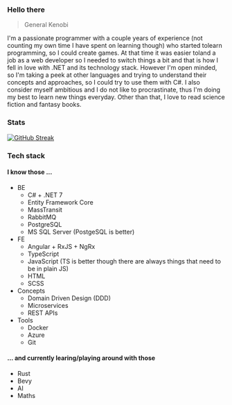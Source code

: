 ### Hello there
> General Kenobi

I'm a passionate programmer with a couple years of experience (not counting my own time I have spent on learning though) who started tolearn programming, so I could create games. At that time it was easier toland a job as a web developer so I needed to switch things a bit and that is how I fell in love with .NET and its technology stack. However I'm open minded, so I'm taking a peek at other languages and trying to understand their concepts and approaches, so I could try to use them with C#. I also consider myself ambitious and I do not like to procrastinate, thus I'm doing my best to learn new things everyday. Other than that, I love to read science fiction and fantasy books.

### Stats
[![GitHub Streak](https://streak-stats.demolab.com?user=lukaszmojek&theme=omni&background=000000&border=2C4F00&stroke=2C4F00&ring=C9C400&fire=00E228&currStreakNum=C9C400&sideNums=C9C400&currStreakLabel=00E228&sideLabels=00E228&dates=8322FF&excludeDaysLabel=8322FF)](https://git.io/streak-stats)

### Tech stack
#### I know those ...

- BE
  - C# + .NET 7
  - Entity Framework Core
  - MassTransit
  - RabbitMQ 
  - PostgreSQL
  - MS SQL Server (PostgeSQL is better)
- FE 
  - Angular + RxJS + NgRx
  - TypeScript
  - JavaScript (TS is better though there are always things that need to be in plain JS)
  - HTML
  - SCSS
- Concepts
  - Domain Driven Design (DDD)
  - Microservices
  - REST APIs
- Tools
  - Docker
  - Azure
  - Git

#### ... and currently learing/playing around with those
- Rust
- Bevy
- AI
- Maths

